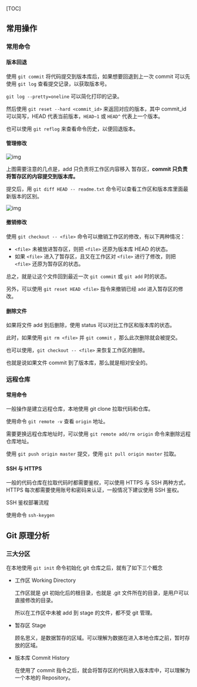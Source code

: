 [TOC]

## 常用操作

### 常用命令

#### 版本回退

使用 `git commit` 将代码提交到版本库后，如果想要回退到上一次 commit 可以先使用 `git log` 查看提交记录，以获取版本号。

`git log --pretty=oneline` 可以简化打印的记录。

然后使用 `git reset --hard <commit_id>` 来返回对应的版本，其中 commit_id 可以简写，HEAD 代表当前版本，`HEAD~1` 或 `HEAD^` 代表上一个版本。

也可以使用 `git reflog` 来查看命令历史，以便回退版本。

#### 管理修改

![img](https://pic1.zhimg.com/80/v2-8e73605a803bd29ceacd86923e08f5f0_720w.jpg)

上图需要注意的几点是，add 只负责将工作区内容移入 暂存区，**commit 只负责将暂存区的内容提交到版本库。**

提交后，用 `git diff HEAD -- readme.txt` 命令可以查看工作区和版本库里面最新版本的区别。



![img](https://pic2.zhimg.com/80/v2-e95ac3baeb28734107f8bec468525661_720w.jpg)



#### 撤销修改

使用 `git checkout -- <file>` 命令可以撤销工作区的修改，有以下两种情况：

- `<file>` 未被放进暂存区，则把 `<file>` 还原为版本库 HEAD 的状态。
- 如果 `<file>` 进入了暂存区，且又在工作区对 `<file>` 进行了修改，则把 `<file>` 还原为暂存区的状态。

总之，就是让这个文件回到最近一次 `git commit` 或 `git add` 时的状态。



另外，可以使用 `git reset HEAD <file>` 指令来撤销已经 `add` 进入暂存区的修改。

#### 删除文件

如果将文件 add 到后删除，使用 status 可以对比工作区和版本库的状态。

此时，如果使用 `git rm <file>` 并 `git commit` ，那么此次删除就会被提交。

也可以使用，`git checkout -- <file>` 来恢复工作区的删除。

也就是说如果文件 commit 到了版本库，那么就是相对安全的。

### 远程仓库

#### 常用命令

一般操作是建立远程仓库，本地使用 git clone 拉取代码和仓库。

使用命令 `git remote -v` 查看 `origin` 地址。

需要更换远程仓库地址时，可以使用 `git remote add/rm origin` 命令来删除远程仓库地址。

使用 `git push origin master` 提交，使用 `git pull origin master` 拉取。  

#### SSH 与 HTTPS

一般的代码仓库在拉取代码时都需要鉴权，可以使用 HTTPS 与 SSH 两种方式，HTTPS 每次都需要使用账号和密码来认证，一般情况下建议使用 SSH 鉴权。

SSH 鉴权部署流程

使用命令 `ssh-keygen`



## Git 原理分析

### 三大分区

在本地使用 `git init` 命令初始化 git 仓库之后，就有了如下三个概念

- 工作区 Working Directory

  工作区就是 git 初始化后的根目录，也就是 .git 文件所在的目录，是用户可以直接修改的目录。

  所以在工作区中未被 add 到 stage 的文件，都不受 git 管理。

- 暂存区 Stage

  顾名思义，是数据暂存的区域。可以理解为数据在进入本地仓库之前，暂时存放的区域。

- 版本库 Commit History

  在使用了 commit 指令之后，就会将暂存区的代码放入版本库中，可以理解为一个本地的 Repository。